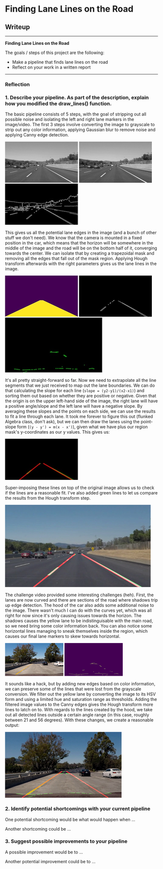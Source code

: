 # **Finding Lane Lines on the Road**

## Writeup

---

**Finding Lane Lines on the Road**

The goals / steps of this project are the following:
* Make a pipeline that finds lane lines on the road
* Reflect on your work in a written report


[//]: # (Image References)

[gray]: ./examples/grayscale.png "Grayscale"
[blurred]: ./examples/blurred_gray.png "Blurred Grayscale"
[canny]: ./examples/canny.png "Canny Edge Detection"
[mask]: ./examples/region_mask.jpg "Region Mask"
[masked_edges]: ./examples/masked_edges.jpg "Masked Edges"
[hough]: ./examples/hough_lines.jpg "Hough Transform"
[lines]: ./examples/lane_lines.jpg "Lane Lines"
[out]: ./examples/out.png "Final Output"
[shadowed]: ./examples/shadowed.png "Shadowed Lane"
[no_yellow]: ./examples/no_yellow_lane.png "No Yellow Lane"
[challenge]: ./examples/challenge_out.png "Challenge Output"

---

### Reflection

### 1. Describe your pipeline. As part of the description, explain how you modified the draw_lines() function.

The basic pipeline consists of 5 steps, with the goal of stripping out all possible noise and
isolating the left and right lane markers in the image/video. The first 3 steps involve
converting the image to grayscale to strip out any color information, applying Gaussian blur
to remove noise and applying Canny edge detection.


![alt text][gray] ![alt text][blurred] ![alt text][canny]


This gives us all the potential lane edges in the image (and a bunch of other stuff we don't need). We know that the camera is mounted in a fixed position in the car, which means that the horizon will be somewhere in the middle of the image and the road will be on the bottom
half of it, converging towards the center. We can isolate that by creating a trapezoidal mask
and removing all the edges that fall out of the mask region. Applying Hough transform afterwards
with the right parameters gives us the lane lines in the image.


![alt text][mask] ![alt text][masked_edges] ![alt text][hough]


It's all pretty straight-forward so far. Now we need to extrapolate all the line segments
that we just received to map out the lane boundaries. We can do that calculating the slope for each line (`slope = (y2-y1)/(x2-x1)`) and sorting them out based on whether they are positive or
negative. Given that the origin is on the upper left-hand side of the image, the right lane will have a positive angle/slope and the left lane will have a negative slope.  By averaging these slopes and the points on each side, we can use the results to fit a line through each lane.
It took me forever to figure this out (flunked Algebra class, don't ask), but we can then draw the lanes using the point-slope form (`(y - y') = m(x - x')`), given what we have plus our region
mask's y-coordinates as our y values. This gives us:


![alt text][lines]


Super-imposing these lines on top of the original image allows us to check if the lines are
a reasonable fit. I've also added green lines to let us compare the results from the Hough
transform step.


![alt text][out]


The challenge video provided some interesting challenges (heh). First, the lanes are now curved
and there are sections of the road where shadows trip up edge detection. The hood of the car also
adds some additional noise to the image. There wasn't much I can do with the curves yet,
which was all right for now since it's only causing issues towards the horizon. The shadows
causes the yellow lane to be indistinguisable with the main road, so we need bring some color
information back. You can also notice some horizontal lines managing to sneak themselves inside the region, which causes our final lane markers to skew towards horizontal.


![alt text][shadowed] ![alt text][no_yellow]


It sounds like a hack, but by adding new edges based on color information, we can preserve some
of the lines that were lost from the grayscale conversion. We filter out the yellow lane by
converting the image to its HSV form and using a limited hue and saturation range as thresholds.
Adding the filtered image values to the Canny edges gives the Hough transform more lines to latch
on to. With regards to the lines created by the hood, we take out all detected lines outside a
certain angle range (in this case, roughly between 21 and 56 degrees). With these changes,
we create a reasonable output:


![alt text][challenge]

### 2. Identify potential shortcomings with your current pipeline


One potential shortcoming would be what would happen when ...

Another shortcoming could be ...


### 3. Suggest possible improvements to your pipeline

A possible improvement would be to ...

Another potential improvement could be to ...
